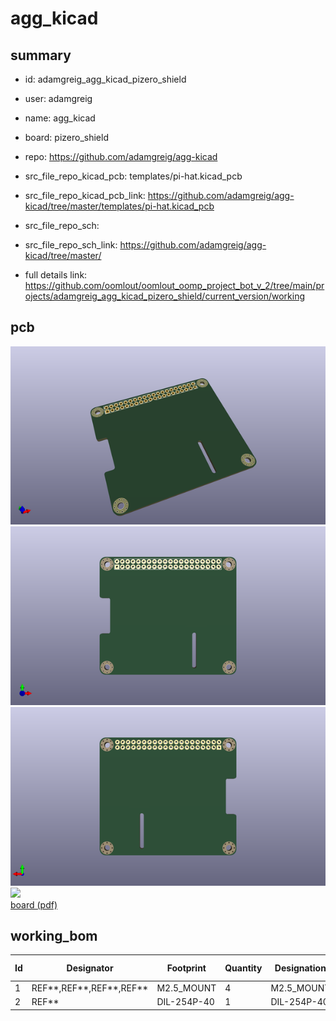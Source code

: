 # agg_kicad
 
## summary 
* id: adamgreig_agg_kicad_pizero_shield
* user: adamgreig
* name: agg_kicad
* board: pizero_shield
* repo: https://github.com/adamgreig/agg-kicad
* src_file_repo_kicad_pcb: templates/pi-hat.kicad_pcb
* src_file_repo_kicad_pcb_link: https://github.com/adamgreig/agg-kicad/tree/master/templates/pi-hat.kicad_pcb


* src_file_repo_sch: 
* src_file_repo_sch_link: https://github.com/adamgreig/agg-kicad/tree/master/
* full details link: https://github.com/oomlout/oomlout_oomp_project_bot_v_2/tree/main/projects/adamgreig_agg_kicad_pizero_shield/current_version/working  


## pcb  
![](working_3d_600.png) 
![](working_3d_front_600.png)  
![](working_3d_back_600.png)  
![](working_600.png)  
[board (pdf)](working.pdf)  

## working_bom
| Id | Designator | Footprint | Quantity | Designation | Supplier and ref |  | None | 
| --- | --- | --- | --- | --- | --- | --- | --- | 
| 1 | REF**,REF**,REF**,REF** | M2.5_MOUNT | 4 | M2.5_MOUNT |  |  | [''] | 
| 2 | REF** | DIL-254P-40 | 1 | DIL-254P-40 |  |  | [''] | 




